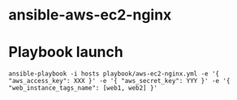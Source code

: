 # ansible-aws-ec2-nginx

# Playbook launch

`ansible-playbook -i hosts playbook/aws-ec2-nginx.yml -e '{ "aws_access_key": XXX }' -e '{ "aws_secret_key": YYY }' -e '{ "web_instance_tags_name": [web1, web2] }'`
